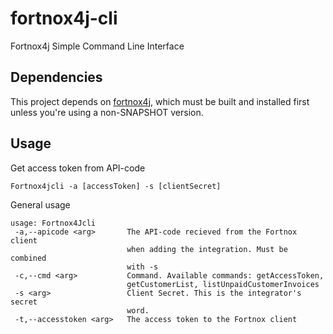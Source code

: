 # fortnox4j-cli
Fortnox4j Simple Command Line Interface

## Dependencies
This project depends on [fortnox4j](https://github.com/notima/fortnoxj), which must be built and installed first unless you're using a non-SNAPSHOT version.

## Usage

Get access token from API-code

```
Fortnox4jcli -a [accessToken] -s [clientSecret]
```

General usage

```
usage: Fortnox4Jcli
 -a,--apicode <arg>       The API-code recieved from the Fortnox client
                          when adding the integration. Must be combined
                          with -s
 -c,--cmd <arg>           Command. Available commands: getAccessToken,
                          getCustomerList, listUnpaidCustomerInvoices
 -s <arg>                 Client Secret. This is the integrator's secret
                          word.
 -t,--accesstoken <arg>   The access token to the Fortnox client
 ```